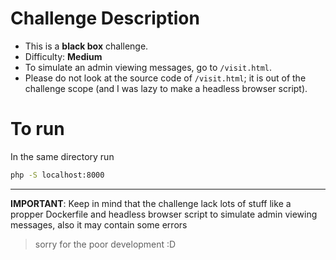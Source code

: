 # Challenge Description

- This is a **black box** challenge.
- Difficulty: **Medium**
- To simulate an admin viewing messages, go to `/visit.html`.
- Please do not look at the source code of `/visit.html`; it is out of the challenge scope (and I was lazy to make a headless browser script).

# To run

In the same directory run

```bash
php -S localhost:8000
```

---

**IMPORTANT**: Keep in mind that the challenge lack lots of stuff like a propper Dockerfile and headless browser script to simulate admin viewing messages, also it may contain some errors

> sorry for the poor development :D
